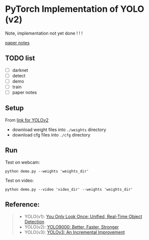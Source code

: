 # PyTorch Implementation of YOLO (v2)
Note, implementation not yet done ! ! !  


[paper notes](/notes)
## TODO list
- [ ] darknet
- [ ] detect
- [ ] demo
- [ ] train
- [ ] paper notes 

## Setup
From [link for YOLOv2](https://pjreddie.com/darknet/yolov2/)  
- download weight files into `./weights` directory  
- download cfg files into `./cfg` directory

## Run
Test on webcam:
```
python demo.py --weights 'weights_dir'
```

Test on video:
```
python demo.py --video 'video_dir' --weights 'weights_dir'
```

## Reference:  
> - YOLO(v1): [You Only Look Once: Unified, Real-Time Object Detection](https://pjreddie.com/media/files/papers/yolo.pdf)
> - YOLO(v2): [YOLO9000: Better, Faster, Stronger](https://arxiv.org/pdf/1612.08242.pdf)
> - YOLO(v3): [YOLOv3: An Incremental Improvement](https://pjreddie.com/media/files/papers/YOLOv3.pdf)
